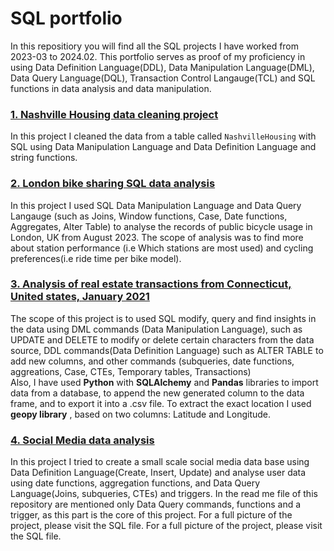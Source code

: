 # SQL portfolio
In this repositiory you will find all the SQL projects I have worked from 2023-03 to 2024.02. This portfolio serves as proof of my proficiency in using Data Definition Language(DDL), Data Manipulation Language(DML), Data Query Language(DQL), Transaction Control Langauge(TCL) and SQL functions in data analysis and data manipulation.


### [1. Nashville Housing data cleaning project](https://github.com/AlexandruDbr/Nashville--Housing--Data--cleaning--SQL--project.git)

In this project I cleaned the data from a table called `NashvilleHousing` with SQL using Data Manipulation Language and Data Definition Language and string functions.

### [2. London bike sharing SQL data analysis](https://github.com/AlexandruDbr/London-bike-sharing-data-analysis.git)
In this project I used SQL Data Manipulation Language and Data Query Langauge (such as Joins, Window functions, Case, Date functions, Aggregates, Alter Table) to analyse the records of public bicycle usage in London, UK from August 2023. The scope of analysis was to find more about station performance (i.e Which stations are most used) and cycling preferences(i.e ride time per bike model).

### [3. Analysis of real estate transactions from Connecticut, United states, January 2021](https://github.com/AlexandruDbr/US_real_estate_SQL_proj.git)

The scope of this project is to used SQL modify, query and find insights in the data using DML commands (Data Manipulation Language), such as UPDATE and DELETE to modify or delete certain characters from the data source, DDL commands(Data Definition Language) such as ALTER TABLE to add new columns, and other commands (subqueries, date functions, aggreations, Case, CTEs, Temporary tables, Transactions) <br>
Also, I have used **Python** with **SQLAlchemy** and **Pandas** libraries to import data from a database, to append the new generated column to the data frame, and to export it into a .csv file. To extract the exact location I used  **geopy library** , based on two columns: Latitude and Longitude.

### [4. Social Media data analysis ](https://github.com/AlexandruDbr/Social-Media-SQL-project.git)

In this project I tried to create a small scale social media data base using Data Definition Language(Create, Insert, Update) and analyse user data using date functions, aggregation functions, and Data Query Language(Joins, subqueries, CTEs) and triggers. In the read me file of this repository are mentioned only Data Query commands, functions and a trigger, as this part is the core of this project. For a full picture of the project, please visit the SQL file. For a full picture of the project, please visit the SQL file.